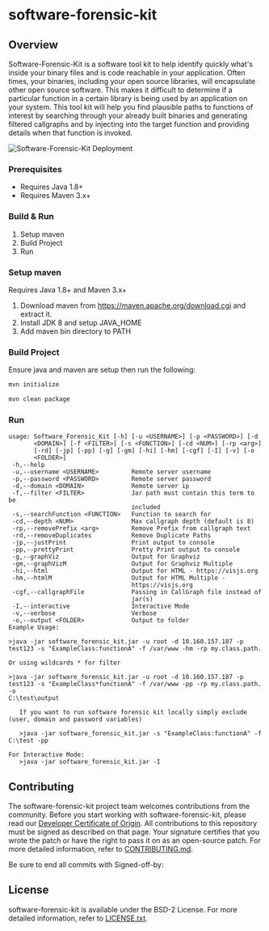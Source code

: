 

# software-forensic-kit

## Overview
Software-Forensic-Kit is a software tool kit to help identify quickly what's inside your binary files and is code reachable in your application. Often times, your binaries, including your open source libraries, will encapsulate other open source software. This makes it difficult to determine if a particular function in a certain library is being used by an application on your system.  This tool kit will help you find plausible paths to functions of interest by searching through your already built binaries and generating filtered callgraphs and by injecting into the target function and providing details when that function is invoked. 
 
![Software-Forensic-Kit Deployment](doc/images/deployment1.png)


### Prerequisites

* Requires Java 1.8+
* Requires Maven 3.x+

### Build & Run

1. Setup maven
2. Build Project
3. Run

### Setup maven
Requires Java 1.8+ and Maven 3.x+

1. Download maven from <https://maven.apache.org/download.cgi> and extract it.
2. Install JDK 8 and setup JAVA_HOME
3. Add maven bin directory to PATH 

### Build Project
Ensure java and maven are setup then run the following: 

```` bash
mvn initialize

mvn clean package
````
### Run

```
usage: Software_Forensic_Kit [-h] [-u <USERNAME>] [-p <PASSWORD>] [-d
       <DOMAIN>] [-f <FILTER>] [-s <FUNCTION>] [-cd <NUM>] [-rp <arg>]
       [-rd] [-jp] [-pp] [-g] [-gm] [-hi] [-hm] [-cgf] [-I] [-v] [-o
       <FOLDER>]
 -h,--help
 -u,--username <USERNAME>         Remote server username
 -p,--password <PASSWORD>         Remote server password
 -d,--domain <DOMAIN>             Remote server ip
 -f,--filter <FILTER>             Jar path must contain this term to be
                                  included
 -s,--searchFunction <FUNCTION>   Function to search for
 -cd,--depth <NUM>                Max callgraph depth (default is 8)
 -rp,--removePrefix <arg>         Remove Prefix from callgraph text
 -rd,--removeDuplicates           Remove Duplicate Paths
 -jp,--justPrint                  Print output to console
 -pp,--prettyPrint                Pretty Print output to console
 -g,--graphViz                    Output for Graphviz
 -gm,--graphVizM                  Output for Graphviz Multiple
 -hi,--html                       Output for HTML - https://visjs.org
 -hm,--htmlM                      Output for HTML Multiple -
                                  https://visjs.org
 -cgf,--callgraphFile             Passing in CallGraph file instead of
                                  jar(s)
 -I,--interactive                 Interactive Mode
 -v,--verbose                     Verbose
 -o,--output <FOLDER>             Output to folder
Example Usage:

>java -jar software_forensic_kit.jar -u root -d 10.160.157.187 -p test123 -s "ExampleClass:functionA" -f /var/www -hm -rp my.class.path.

Or using wildcards * for filter

>java -jar software_forensic_kit.jar -u root -d 10.160.157.187 -p test123 -s "ExampleClass*functionA" -f /var/www -pp -rp my.class.path. -o
C:\test\output

   If you want to run software forensic kit locally simply exclude (user, domain and password variables)

   >java -jar software_forensic_kit.jar -s "ExampleClass:functionA" -f C:\test -pp

For Interactive Mode:
   >java -jar software_forensic_kit.jar -I

```

## Contributing

The software-forensic-kit project team welcomes contributions from the community. Before you start working with software-forensic-kit, please read our [Developer Certificate of Origin](https://cla.vmware.com/dco). All contributions to this repository must be signed as described on that page. Your signature certifies that you wrote the patch or have the right to pass it on as an open-source patch. For more detailed information, refer to [CONTRIBUTING.md](CONTRIBUTING.md).

Be sure to end all commits with Signed-off-by: <username> <email>

## License
software-forensic-kit is available under the BSD-2 License.
For more detailed information, refer to [LICENSE.txt](LICENSE.txt).
